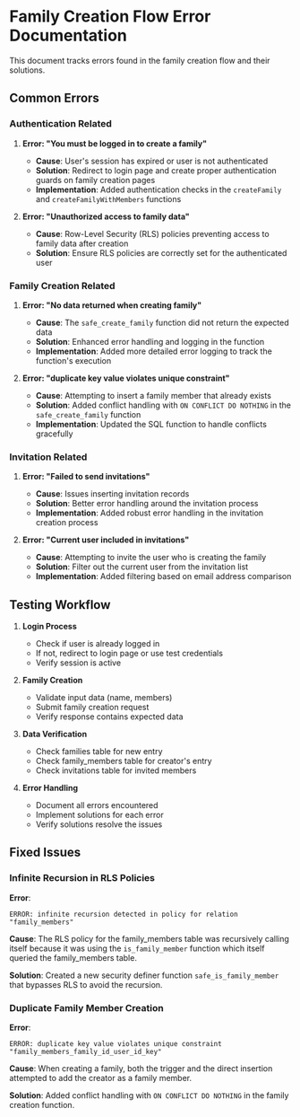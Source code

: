 
# Family Creation Flow Error Documentation

This document tracks errors found in the family creation flow and their solutions.

## Common Errors

### Authentication Related

1. **Error: "You must be logged in to create a family"**
   - **Cause**: User's session has expired or user is not authenticated
   - **Solution**: Redirect to login page and create proper authentication guards on family creation pages
   - **Implementation**: Added authentication checks in the `createFamily` and `createFamilyWithMembers` functions

2. **Error: "Unauthorized access to family data"**
   - **Cause**: Row-Level Security (RLS) policies preventing access to family data after creation
   - **Solution**: Ensure RLS policies are correctly set for the authenticated user

### Family Creation Related

1. **Error: "No data returned when creating family"**
   - **Cause**: The `safe_create_family` function did not return the expected data
   - **Solution**: Enhanced error handling and logging in the function
   - **Implementation**: Added more detailed error logging to track the function's execution

2. **Error: "duplicate key value violates unique constraint"**
   - **Cause**: Attempting to insert a family member that already exists
   - **Solution**: Added conflict handling with `ON CONFLICT DO NOTHING` in the `safe_create_family` function
   - **Implementation**: Updated the SQL function to handle conflicts gracefully

### Invitation Related

1. **Error: "Failed to send invitations"**
   - **Cause**: Issues inserting invitation records
   - **Solution**: Better error handling around the invitation process
   - **Implementation**: Added robust error handling in the invitation creation process

2. **Error: "Current user included in invitations"**
   - **Cause**: Attempting to invite the user who is creating the family
   - **Solution**: Filter out the current user from the invitation list
   - **Implementation**: Added filtering based on email address comparison

## Testing Workflow

1. **Login Process**
   - Check if user is already logged in
   - If not, redirect to login page or use test credentials
   - Verify session is active

2. **Family Creation**
   - Validate input data (name, members)
   - Submit family creation request
   - Verify response contains expected data

3. **Data Verification**
   - Check families table for new entry
   - Check family_members table for creator's entry
   - Check invitations table for invited members

4. **Error Handling**
   - Document all errors encountered
   - Implement solutions for each error
   - Verify solutions resolve the issues

## Fixed Issues

### Infinite Recursion in RLS Policies

**Error**: 
```
ERROR: infinite recursion detected in policy for relation "family_members"
```

**Cause**:
The RLS policy for the family_members table was recursively calling itself because it was using the `is_family_member` function which itself queried the family_members table.

**Solution**:
Created a new security definer function `safe_is_family_member` that bypasses RLS to avoid the recursion.

### Duplicate Family Member Creation

**Error**:
```
ERROR: duplicate key value violates unique constraint "family_members_family_id_user_id_key"
```

**Cause**:
When creating a family, both the trigger and the direct insertion attempted to add the creator as a family member.

**Solution**:
Added conflict handling with `ON CONFLICT DO NOTHING` in the family creation function.
